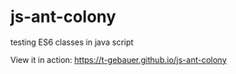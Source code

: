 # js-ant-colony
testing ES6 classes in java script

View it in action: https://t-gebauer.github.io/js-ant-colony
